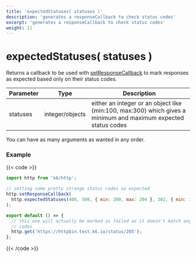 ```yaml
---
title: 'expectedStatuses( statuses )'
description: 'generates a responseCallback to check status codes'
excerpt: 'generates a responseCallback to check status codes'
weight: 11
---
```


# expectedStatuses( statuses )

Returns a callback to be used with [setResponseCallback](https://grafana.com/docs/k6/<K6_VERSION>/javascript-api/k6-http/set-response-callback) to mark responses as expected based only on their status codes.

| Parameter | Type            | Description                                                                                                    |
| --------- | --------------- | -------------------------------------------------------------------------------------------------------------- |
| statuses  | integer/objects | either an integer or an object like {min:100, max:300} which gives a minimum and maximum expected status codes |

You can have as many arguments as wanted in any order.

### Example

{{< code >}}

```javascript
import http from 'k6/http';

// setting some pretty strange status codes as expected
http.setResponseCallback(
  http.expectedStatuses(406, 500, { min: 200, max: 204 }, 302, { min: 305, max: 405 })
);

export default () => {
  // this one will actually be marked as failed as it doesn't match any of the above listed status
  // codes
  http.get('https://httpbin.test.k6.io/status/205');
};
```

{{< /code >}}
